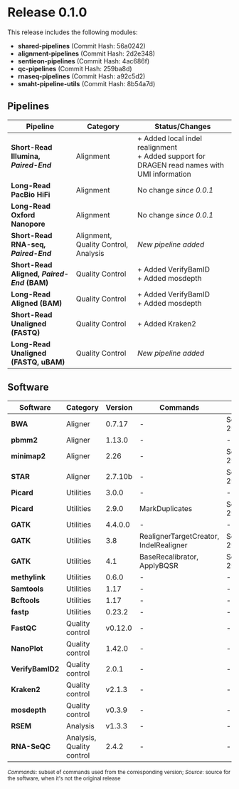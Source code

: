 
# Release 0.1.0

This release includes the following modules:

- **shared-pipelines** (Commit Hash: 56a0242)
- **alignment-pipelines** (Commit Hash: 2d2e348)
- **sentieon-pipelines** (Commit Hash: 4ac686f)
- **qc-pipelines** (Commit Hash: 259ba8d)
- **rnaseq-pipelines** (Commit Hash: a92c5d2)
- **smaht-pipeline-utils** (Commit Hash: 8b54a7d)

## Pipelines

| Pipeline                                  | Category                                | Status/Changes                                         |
|-------------------------------------------|-----------------------------------------|--------------------------------------------------------|
| **Short-Read Illumina, _Paired-End_**     | Alignment                               | + Added local indel realignment<br>+ Added support for DRAGEN read names with UMI information |
| **Long-Read PacBio HiFi**                 | Alignment                               | No change *since 0.0.1*                                |
| **Long-Read Oxford Nanopore**             | Alignment                               | No change *since 0.0.1*                                |
| **Short-Read RNA-seq, _Paired-End_**      | Alignment, Quality Control, Analysis    | *New pipeline added*                                   |
| **Short-Read Aligned, _Paired-End_ (BAM)**| Quality Control                         | + Added VerifyBamID<br>+ Added mosdepth                |
| **Long-Read Aligned (BAM)**               | Quality Control                         | + Added VerifyBamID<br>+ Added mosdepth                |
| **Short-Read Unaligned (FASTQ)**          | Quality Control                         | + Added Kraken2                                        |
| **Long-Read Unaligned (FASTQ, uBAM)**     | Quality Control                         | *New pipeline added*                                   |

## Software

| Software         | Category                      | Version      | Commands                                         | Source               |
|------------------|-------------------------------|--------------|--------------------------------------------------|----------------------|
| **BWA**          | Aligner                       | 0.7.17       | -                                                | Sentieon 202308.01   |
| **pbmm2**        | Aligner                       | 1.13.0       | -                                                | -                    |
| **minimap2**     | Aligner                       | 2.26         | -                                                | Sentieon 202308.01   |
| **STAR**         | Aligner                       | 2.7.10b      | -                                                | Sentieon 202308.01   |
| **Picard**       | Utilities                     | 3.0.0        | -                                                | -                    |
| **Picard**       | Utilities                     | 2.9.0        | MarkDuplicates                                   | Sentieon 202308.01   |
| **GATK**         | Utilities                     | 4.4.0.0      | -                                                | -                    |
| **GATK**         | Utilities                     | 3.8          | RealignerTargetCreator, IndelRealigner           | Sentieon 202308.01   |
| **GATK**         | Utilities                     | 4.1          | BaseRecalibrator, ApplyBQSR                      | Sentieon 202308.01   |
| **methylink**    | Utilities                     | 0.6.0        | -                                                | -                    |
| **Samtools**     | Utilities                     | 1.17         | -                                                | -                    |
| **Bcftools**     | Utilities                     | 1.17         | -                                                | -                    |
| **fastp**        | Utilities                     | 0.23.2       | -                                                | -                    |
| **FastQC**       | Quality control               | v0.12.0      | -                                                | -                    |
| **NanoPlot**     | Quality control               | 1.42.0       | -                                                | -                    |
| **VerifyBamID2** | Quality control               | 2.0.1        | -                                                | -                    |
| **Kraken2**      | Quality control               | v2.1.3       | -                                                | -                    |
| **mosdepth**     | Quality control               | v0.3.9       | -                                                | -                    |
| **RSEM**         | Analysis                      | v1.3.3       | -                                                | -                    |
| **RNA-SeQC**     | Analysis, Quality control     | 2.4.2        | -                                                | -                    |

<sub>_Commands_: subset of commands used from the corresponding version; _Source_: source for the software, when it's not the original release</sub>